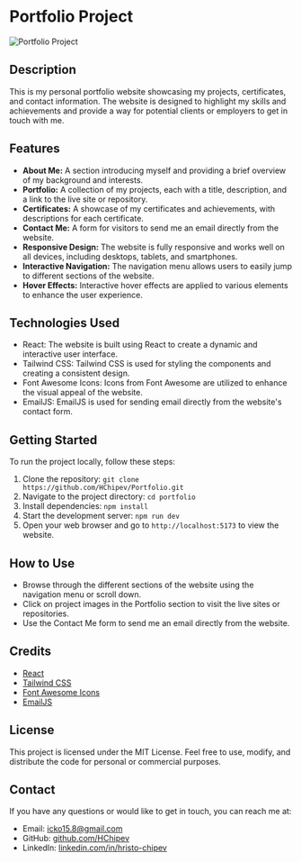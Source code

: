 # Portfolio Project

![Portfolio Project](https://hristo.ch/hristo-screenshot.jpg)

## Description

This is my personal portfolio website showcasing my projects, certificates, and contact information. The website is designed to highlight my skills and achievements and provide a way for potential clients or employers to get in touch with me.

## Features

- **About Me:** A section introducing myself and providing a brief overview of my background and interests.
- **Portfolio:** A collection of my projects, each with a title, description, and a link to the live site or repository.
- **Certificates:** A showcase of my certificates and achievements, with descriptions for each certificate.
- **Contact Me:** A form for visitors to send me an email directly from the website.
- **Responsive Design:** The website is fully responsive and works well on all devices, including desktops, tablets, and smartphones.
- **Interactive Navigation:** The navigation menu allows users to easily jump to different sections of the website.
- **Hover Effects:** Interactive hover effects are applied to various elements to enhance the user experience.

## Technologies Used

- React: The website is built using React to create a dynamic and interactive user interface.
- Tailwind CSS: Tailwind CSS is used for styling the components and creating a consistent design.
- Font Awesome Icons: Icons from Font Awesome are utilized to enhance the visual appeal of the website.
- EmailJS: EmailJS is used for sending email directly from the website's contact form.

## Getting Started

To run the project locally, follow these steps:

1. Clone the repository: `git clone https://github.com/HChipev/Portfolio.git`
2. Navigate to the project directory: `cd portfolio`
3. Install dependencies: `npm install`
4. Start the development server: `npm run dev`
5. Open your web browser and go to `http://localhost:5173` to view the website.

## How to Use

- Browse through the different sections of the website using the navigation menu or scroll down.
- Click on project images in the Portfolio section to visit the live sites or repositories.
- Use the Contact Me form to send me an email directly from the website.

## Credits

- [React](https://reactjs.org)
- [Tailwind CSS](https://tailwindcss.com)
- [Font Awesome Icons](https://fontawesome.com)
- [EmailJS](https://www.emailjs.com)

## License

This project is licensed under the MIT License. Feel free to use, modify, and distribute the code for personal or commercial purposes.

## Contact

If you have any questions or would like to get in touch, you can reach me at:

- Email: icko15.8@gmail.com
- GitHub: [github.com/HChipev](https://github.com/HChipev)
- LinkedIn: [linkedin.com/in/hristo-chipev](https://www.linkedin.com/in/hristo-chipev/)

